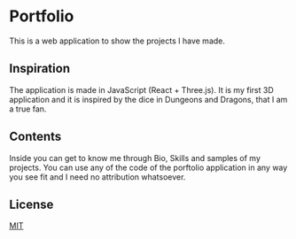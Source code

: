 # Portfolio

This is a web application to show the projects I have made.

## Inspiration

The application is made in JavaScript (React + Three.js). It is my first 3D application and it is inspired by the dice in Dungeons and Dragons, that I am a true fan.

## Contents

Inside you can get to know me through Bio, Skills and samples of my projects. You can use any of the code of the porftolio application in any way you see fit and I need no attribution whatsoever.

## License

[MIT](https://choosealicense.com/licenses/mit/)
